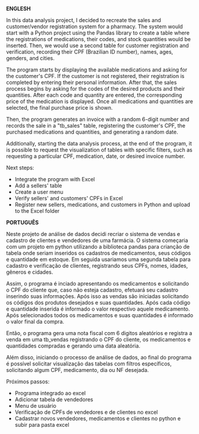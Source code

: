 **ENGLESH**

In this data analysis project, I decided to recreate the sales and customer/vendor registration system for a pharmacy. The system would start with a Python project using the Pandas library to create a table where the registrations of medications, their codes, and stock quantities would be inserted. Then, we would use a second table for customer registration and verification, recording their CPF (Brazilian ID number), names, ages, genders, and cities.

The program starts by displaying the available medications and asking for the customer's CPF. If the customer is not registered, their registration is completed by entering their personal information. After that, the sales process begins by asking for the codes of the desired products and their quantities. After each code and quantity are entered, the corresponding price of the medication is displayed. Once all medications and quantities are selected, the final purchase price is shown.

Then, the program generates an invoice with a random 6-digit number and records the sale in a "tb_sales" table, registering the customer's CPF, the purchased medications and quantities, and generating a random date.

Additionally, starting the data analysis process, at the end of the program, it is possible to request the visualization of tables with specific filters, such as requesting a particular CPF, medication, date, or desired invoice number.

Next steps:

- Integrate the program with Excel
- Add a sellers' table
- Create a user menu
- Verify sellers' and customers' CPFs in Excel
- Register new sellers, medications, and customers in Python and upload to the Excel folder

**PORTUGUÊS**

Neste projeto de análise de dados decidi recriar o sistema de vendas e cadastro de clientes e vendedores de uma farmácia. O sistema começaria com um projeto em python utilizando a biblioteca pandas para crianção de tabela onde seriam inseridos os cadastros de medicamentos, seus códigos e quantidade em estoque. Em seguida usariamos uma segunda tabela para cadastro e verificação de clientes, registrando seus CPFs, nomes, idades, gêneros e cidades. 

Assim, o programa é inciado apresentando os medicamentos e solicitando o CPF do cliente que, caso não esteja cadastro, efetuará seu cadastro inserindo suas informações. Após isso as vendas são iniciadas solicitando os códigos dos produtos desejados e suas quantidades. Após cada código e quantidade inserida é informado o valor respectivo aquele medicamento. Após selecionados todos os medicamentos e suas quantidades é informado o valor final da compra.

Então, o programa gera uma nota fiscal com 6 digitos aleatórios e registra a venda em uma tb_vendas registrando o CPF do cliente, os medicamentos e quantidades compradas e gerando uma data aleatória.

Além disso, iniciando o processo de análise de dados, ao final do programa é possível solicitar visualização das tabelas com filtros específicos, solicitando algum CPF, medicamento, dia ou NF desejada.

Próximos passos:
- Programa integrado ao excel
- Adicionar tabela de vendedores
- Menu de usuário
- Verificação de CPFs de vendedores e de clientes no excel
- Cadastrar novos vendedores, medicamentos e clientes no python e subir para pasta excel
